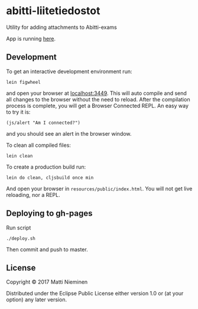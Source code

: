 # abitti-liitetiedostot

Utility for adding attachments to Abitti-exams

App is running
[here](https://mattinieminen.github.io/abitti-liitetiedostot/).

## Development 

To get an interactive development environment run:

    lein figwheel

and open your browser at [localhost:3449](http://localhost:3449/).
This will auto compile and send all changes to the browser without the
need to reload. After the compilation process is complete, you will
get a Browser Connected REPL. An easy way to try it is:

    (js/alert "Am I connected?")

and you should see an alert in the browser window.

To clean all compiled files:

    lein clean

To create a production build run:

    lein do clean, cljsbuild once min

And open your browser in `resources/public/index.html`. You will not
get live reloading, nor a REPL. 

## Deploying to gh-pages

Run script

    ./deploy.sh

Then commit and push to master.

## License

Copyright © 2017 Matti Nieminen

Distributed under the Eclipse Public License either version 1.0 or (at your option) any later version.
